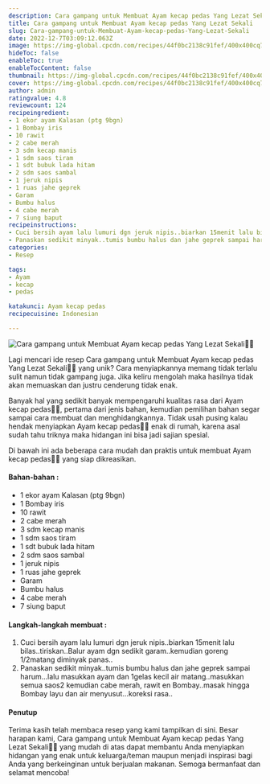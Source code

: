 ```yaml
---
description: Cara gampang untuk Membuat Ayam kecap pedas Yang Lezat Sekali"
title: Cara gampang untuk Membuat Ayam kecap pedas Yang Lezat Sekali
slug: Cara-gampang-untuk-Membuat-Ayam-kecap-pedas-Yang-Lezat-Sekali
date: 2022-12-7T03:09:12.063Z
image: https://img-global.cpcdn.com/recipes/44f0bc2138c91fef/400x400cq70/photo.jpg
hideToc: false
enableToc: true
enableTocContent: false
thumbnail: https://img-global.cpcdn.com/recipes/44f0bc2138c91fef/400x400cq70/photo.jpg
cover: https://img-global.cpcdn.com/recipes/44f0bc2138c91fef/400x400cq70/photo.jpg
author: admin
ratingvalue: 4.8
reviewcount: 124
recipeingredient:
- 1 ekor ayam Kalasan (ptg 9bgn)
- 1 Bombay iris
- 10 rawit
- 2 cabe merah
- 3 sdm kecap manis
- 1 sdm saos tiram
- 1 sdt bubuk lada hitam
- 2 sdm saos sambal
- 1 jeruk nipis
- 1 ruas jahe geprek
- Garam
- Bumbu halus
- 4 cabe merah
- 7 siung baput
recipeinstructions:
- Cuci bersih ayam lalu lumuri dgn jeruk nipis..biarkan 15menit lalu bilas..tiriskan..Balur ayam dgn sedikit garam..kemudian goreng 1/2matang diminyak panas..
- Panaskan sedikit minyak..tumis bumbu halus dan jahe geprek sampai harum...lalu masukkan ayam dan 1gelas kecil air matang..masukkan semua saos2 kemudian cabe merah, rawit en Bombay..masak hingga Bombay layu dan air menyusut...koreksi rasa..
categories:
- Resep

tags:
- Ayam
- kecap
- pedas

katakunci: Ayam kecap pedas
recipecuisine: Indonesian

---
```


![Cara gampang untuk Membuat Ayam kecap pedas Yang Lezat Sekali👩‍🍳](https://img-global.cpcdn.com/recipes/44f0bc2138c91fef/400x400cq70/photo.jpg)

Lagi mencari ide resep Cara gampang untuk Membuat Ayam kecap pedas Yang Lezat Sekali👩‍🍳 yang unik? Cara menyiapkannya memang tidak terlalu sulit namun tidak gampang juga. Jika keliru mengolah maka hasilnya tidak akan memuaskan dan justru cenderung tidak enak.

Banyak hal yang sedikit banyak mempengaruhi kualitas rasa dari Ayam kecap pedas👩‍🍳, pertama dari jenis bahan, kemudian pemilihan bahan segar sampai cara membuat dan menghidangkannya. Tidak usah pusing kalau hendak menyiapkan Ayam kecap pedas👩‍🍳 enak di rumah, karena asal sudah tahu triknya maka hidangan ini bisa jadi sajian spesial.

Di bawah ini ada beberapa cara mudah dan praktis untuk membuat Ayam kecap pedas👩‍🍳 yang siap dikreasikan.

<!--inarticleads1-->

#### Bahan-bahan :

- 1 ekor ayam Kalasan (ptg 9bgn)
- 1 Bombay iris
- 10 rawit
- 2 cabe merah
- 3 sdm kecap manis
- 1 sdm saos tiram
- 1 sdt bubuk lada hitam
- 2 sdm saos sambal
- 1 jeruk nipis
- 1 ruas jahe geprek
- Garam
- Bumbu halus
- 4 cabe merah
- 7 siung baput

<!--inarticleads2-->

#### Langkah-langkah membuat :

1. Cuci bersih ayam lalu lumuri dgn jeruk nipis..biarkan 15menit lalu bilas..tiriskan..Balur ayam dgn sedikit garam..kemudian goreng 1/2matang diminyak panas..
1. Panaskan sedikit minyak..tumis bumbu halus dan jahe geprek sampai harum...lalu masukkan ayam dan 1gelas kecil air matang..masukkan semua saos2 kemudian cabe merah, rawit en Bombay..masak hingga Bombay layu dan air menyusut...koreksi rasa..

#### Penutup

Terima kasih telah membaca resep yang kami tampilkan di sini. Besar harapan kami, Cara gampang untuk Membuat Ayam kecap pedas Yang Lezat Sekali👩‍🍳 yang mudah di atas dapat membantu Anda menyiapkan hidangan yang enak untuk keluarga/teman maupun menjadi inspirasi bagi Anda yang berkeinginan untuk berjualan makanan. Semoga bermanfaat dan selamat mencoba!